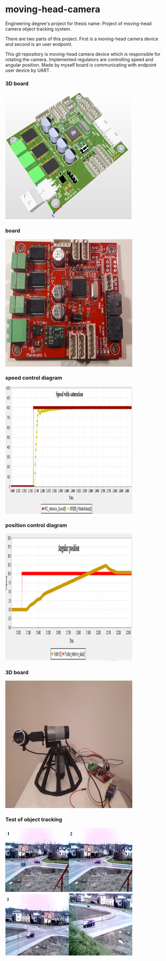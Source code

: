 # moving-head-camera

Engineering degree's project for thesis name: Project of moving-head camera object tracking system.

There are two parts of this project. First is a moving-head camera device and second is an user endpoint.

This git repository is moving-head camera device which is responsible for rotating the camera. Implemented regulators are controlling speed and angular position.
Made by myself board is communicating with endpoint user device by UART. 


### 3D board
<img src="https://github.com/Falien164/moving-head-camera/blob/main/images/3d_board.png" width="400" height="400">

### board
<img src="https://github.com/Falien164/moving-head-camera/blob/main/images/board.png" width="400" height="400">

### speed control diagram
<img src="https://github.com/Falien164/moving-head-camera/blob/main/images/speed.png" width="400" height="400">

### position control diagram
<img src="https://github.com/Falien164/moving-head-camera/blob/main/images/position.png" width="400" height="400">

### 3D board
<img src="https://github.com/Falien164/moving-head-camera/blob/main/images/device.png" width="400" height="400">

### Test of object tracking 
<img src="https://github.com/Falien164/moving-head-camera/blob/main/images/object_tracking.png" width="400" height="400">
